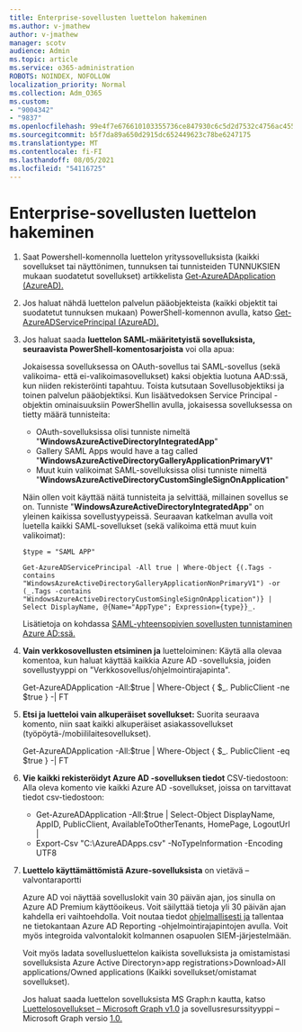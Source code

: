 ```yaml
---
title: Enterprise-sovellusten luettelon hakeminen
ms.author: v-jmathew
author: v-jmathew
manager: scotv
audience: Admin
ms.topic: article
ms.service: o365-administration
ROBOTS: NOINDEX, NOFOLLOW
localization_priority: Normal
ms.collection: Adm_O365
ms.custom:
- "9004342"
- "9837"
ms.openlocfilehash: 99e4f7e676610103355736ce847930c6c5d2d7532c4756ac4551a8d9b3020176
ms.sourcegitcommit: b5f7da89a650d2915dc652449623c78be6247175
ms.translationtype: MT
ms.contentlocale: fi-FI
ms.lasthandoff: 08/05/2021
ms.locfileid: "54116725"
---
```

# <a name="get-a-list-of-enterprise-applications"></a>Enterprise-sovellusten luettelon hakeminen

1. Saat  Powershell-komennolla luettelon yrityssovelluksista (kaikki sovellukset tai näyttönimen, tunnuksen tai tunnisteiden TUNNUKSIEN mukaan suodatetut sovellukset) artikkelista [Get-AzureADApplication (AzureAD).](https://docs.microsoft.com/powershell/module/azuread/get-azureadapplication)
2. Jos haluat nähdä luettelon palvelun pääobjekteista (kaikki objektit tai suodatetut tunnuksen mukaan) PowerShell-komennon avulla, katso [Get-AzureADServicePrincipal (AzureAD).](https://docs.microsoft.com/powershell/module/azuread/get-azureadserviceprincipal)
3. Jos haluat saada **luettelon SAML-määritetyistä sovelluksista, seuraavista PowerShell-komentosarjoista** voi olla apua:

    Jokaisessa sovelluksessa on OAuth-sovellus tai SAML-sovellus (sekä valikoima- että ei-valikoimasovellukset) kaksi objektia luotuna AAD:ssä, kun niiden rekisteröinti tapahtuu. Toista kutsutaan Sovellusobjektiksi ja toinen palvelun pääobjektiksi. Kun lisäätvedoksen Service Principal -objektin ominaisuuksiin PowerShellin avulla, jokaisessa sovelluksessa on tietty määrä tunnisteita:

    - OAuth-sovelluksissa olisi tunniste nimeltä "**WindowsAzureActiveDirectoryIntegratedApp**"
    - Gallery SAML Apps would have a tag called "**WindowsAzureActiveDirectoryGalleryApplicationPrimaryV1**"
    - Muut kuin valikoimat SAML-sovelluksissa olisi tunniste nimeltä "**WindowsAzureActiveDirectoryCustomSingleSignOnApplication**"

    Näin ollen voit käyttää näitä tunnisteita ja selvittää, millainen sovellus se on. Tunniste "**WindowsAzureActiveDirectoryIntegratedApp**" on yleinen kaikissa sovellustyypeissä. Seuraavan katkelman avulla voit luetella kaikki SAML-sovellukset (sekä valikoima että muut kuin valikoimat):

    `$type = "SAML APP"`

    `Get-AzureADServicePrincipal -All true | Where-Object {(.Tags -contains "WindowsAzureActiveDirectoryGalleryApplicationNonPrimaryV1") -or (_.Tags -contains "WindowsAzureActiveDirectoryCustomSingleSignOnApplication")} | Select DisplayName, @{Name="AppType"; Expression={type}}_.`

    Lisätietoja on kohdassa [SAML-yhteensopivien sovellusten tunnistaminen Azure AD:ssä.](https://docs.microsoft.com/answers/questions/24259/identify-saml-enabled-apps-in-azure-ad.html)

4. **Vain verkkosovellusten etsiminen ja** luetteloiminen: Käytä alla olevaa komentoa, kun haluat käyttää kaikkia Azure AD -sovelluksia, joiden sovellustyyppi on "Verkkosovellus/ohjelmointirajapinta".

    Get-AzureADApplication -All:$true | Where-Object { $_. PublicClient -ne $true } -| FT
5. **Etsi ja luetteloi vain alkuperäiset sovellukset:** Suorita seuraava komento, niin saat kaikki alkuperäiset asiakassovellukset (työpöytä-/mobiililaitesovellukset).

    Get-AzureADApplication -All:$true | Where-Object { $_. PublicClient -eq $true } -| FT
6. **Vie kaikki rekisteröidyt Azure AD -sovelluksen tiedot** CSV-tiedostoon: Alla oleva komento vie kaikki Azure AD -sovellukset, joissa on tarvittavat tiedot csv-tiedostoon:

    - Get-AzureADApplication -All:$true | Select-Object DisplayName, AppID, PublicClient, AvailableToOtherTenants, HomePage, LogoutUrl |
    - Export-Csv "C:\AzureADApps.csv" -NoTypeInformation -Encoding UTF8

7. **Luettelo käyttämättömistä Azure-sovelluksista** on vietävä – valvontaraportti

    Azure AD voi näyttää sovelluslokit vain 30 päivän ajan, jos sinulla on Azure AD Premium käyttöoikeus.
    Voit säilyttää tietoja yli 30 päivän ajan kahdella eri vaihtoehdolla. Voit noutaa tiedot [ohjelmallisesti ja](https://docs.microsoft.com/azure/active-directory/reports-monitoring/concept-reporting-api) tallentaa ne tietokantaan Azure AD Reporting -ohjelmointirajapintojen avulla. Voit myös integroida valvontalokit kolmannen osapuolen SIEM-järjestelmään.

    Voit myös ladata sovellusluettelon kaikista sovelluksista ja omistamistasi sovelluksista Azure Active Directoryn>app registrations>Download>All applications/Owned applications (Kaikki sovellukset/omistamat sovellukset).

    Jos haluat saada luettelon sovelluksista MS Graph:n kautta, katso [Luettelosovellukset – Microsoft Graph v1.0](https://docs.microsoft.com/graph/api/application-list) ja sovellusresurssityyppi – Microsoft Graph versio [1.0.](https://docs.microsoft.com/graph/api/resources/application)
